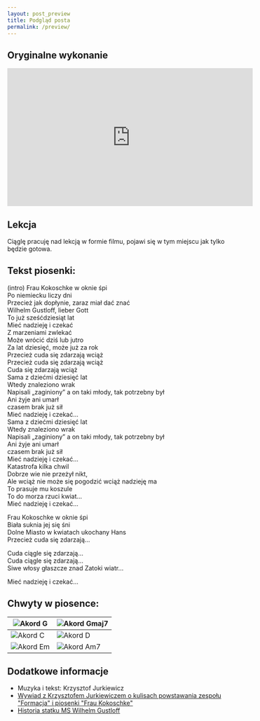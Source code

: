 ```yaml
---
layout: post_preview
title: Podgląd posta
permalink: /preview/
---
```


## Oryginalne wykonanie

<iframe width="560" height="315" src="https://www.youtube.com/embed/N1vusIC4wVU" frameborder="0" allow="accelerometer; autoplay; encrypted-media; gyroscope; picture-in-picture" allowfullscreen></iframe>

## Lekcja
Ciąglę pracuję nad lekcją w formie filmu, pojawi się w tym miejscu jak tylko będzie gotowa.

<div class="song-container show-chords">
<h2>Tekst piosenki:</h2>
<div class="song">
  <div class="zwrotka songpart">
            <span data-chord="G">(intro) </span><span data-chord="Gmaj7">Frau Kokoschke w oknie </span><span data-chord="G">śpi</span><br>
            <span data-chord="Gmaj7">Po niemiecku liczy </span><span data-chord="G">dni</span><br>
            Przecież <span data-chord="C">jak dopłynie</span>, <span data-chord="D">zaraz miał dać </span><span data-chord="G">znać</span><span data-chord="G/F#">     </span><br>
            Wilhelm <span data-chord="Em">Gustloff</span>, lieber <span data-chord="C">Gott</span><br>
            To już <span data-chord="D">sześćdziesiąt </span><span data-chord="G">lat</span>
</div>
  <div class="refren songpart">
            <span data-chord="Em">Mieć </span><span data-chord="D">nadzieję i </span><span data-chord="C">czekać</span><br>
            <span data-chord="Em">Z marze</span><span data-chord="D">niami </span><span data-chord="C">zwlekać</span><br>
            <span data-chord="Am7">Może wrócić dziś lub jutro</span><br>
            Za lat <span data-chord="D">dziesięć, może już za </span><span data-chord="G">rok</span><span data-chord="G/F#"> </span><br>
            Przecież <span data-chord="C">cuda się </span><span data-chord="D">zdarzają</span><span data-chord="Em"> wciąż</span><br>
            Przecież <span data-chord="C">cuda się </span><span data-chord="D">zdarzają</span><span data-chord="Em"> wciąż</span><br>
            Cuda <span data-chord="C">się </span><span data-chord="D">zdarzają</span><span data-chord="G"> wciąż</span>
  </div>
  <div class="zwrotka songpart">
            <span data-chord="Gmaj7">Sama z dziećmi dziesięć </span><span data-chord="G">lat</span><br>
            <span data-chord="Gmaj7">Wtedy znaleziono </span><span data-chord="G">wrak</span><br>
            Napi<span data-chord="C">sali</span> „zaginiony” a on <span data-chord="D">taki młody, tak potrzebny </span><span data-chord="G">był</span><span data-chord="G/F#"> </span><br>
            Ani <span data-chord="Em">żyje ani</span> <span data-chord="C">umarł</span><br>
            czasem <span data-chord="D">brak już </span><span data-chord="G">sił</span>
  </div>
  <div class="refren songpart short">
  Mieć nadzieję i czekać...
  </div>
  <div class="zwrotka songpart">
  <span data-chord="Gmaj7">Sama z dziećmi dziesięć </span><span data-chord="G">lat</span><br>
<span data-chord="Gmaj7">Wtedy znaleziono </span><span data-chord="G">wrak</span><br>
Napi<span data-chord="C">sali</span> „zaginiony” a on <span data-chord="D">taki młody, tak potrzebny </span><span data-chord="G">był</span><span data-chord="G/F#"> </span><br>
Ani <span data-chord="Em">żyje ani</span> <span data-chord="C">umarł</span><br>
czasem <span data-chord="D">brak już </span><span data-chord="G">sił</span>
  </div>

  <div class="refren songpart short">
  Mieć nadzieję i czekać...
  </div>
    <div class="zwrotka songpart">
<span data-chord="Gmaj7">Katastrofa kilka </span><span data-chord="G">chwil</span><br>
<span data-chord="Gmaj7">Dobrze wie nie przeżył </span><span data-chord="G">nikt,</span><br>
Ale <span data-chord="C">wciąż nie może się pogodzić </span><span data-chord="D">wciąż nadzieję</span><span data-chord="G"> ma</span><span data-chord="G/F#"> </span><br>
To <span data-chord="Em">prasuje mu </span><span data-chord="C">koszule</span><br>
To do <span data-chord="D">morza rzuci </span><span data-chord="G">kwiat…</span>
  </div>


  <div class="refren songpart short">
  Mieć nadzieję i czekać...
  </div>
    <div class="zwrotka songpart">

  
<span data-chord="Gmaj7">Frau Kokoschke w oknie </span><span data-chord="G">śpi</span><br>
<span data-chord="Gmaj7">Biała suknia jej się </span><span data-chord="G">śni</span><br>
Dolne <span data-chord="C">Miasto w kwiatach </span><span data-chord="D">ukochany </span><span data-chord="G">Hans</span><span data-chord="G/F#"> </span><br>
Przecież <span data-chord="Em">cuda się </span><span data-chord="C">zdarzają…</span><br>
 
<span data-chord="Em">Cuda </span><span data-chord="D">ciągle się </span><span data-chord="C">zdarzają…</span><br>
<span data-chord="Em">Cuda </span><span data-chord="D">ciągle się </span><span data-chord="C">zdarzają…</span><br>
Siwe <span data-chord="Am7">włosy głaszcze </span><span data-chord="D">znad Zatoki </span><span data-chord="G">wiatr…</span>
</div>
  <div class="refren songpart short">
  Mieć nadzieję i czekać...
  </div>
</div>
</div>

## Chwyty w piosence:

| ![Akord G](../chord_shapes/g.png "Akord G") | ![Akord Gmaj7](../chord_shapes/gmaj7.png "Akord Gmaj7") |
|--------|------|
| ![Akord C](../chord_shapes/c.png "Akord C") | ![Akord D](../chord_shapes/d.png "Akord D") | 
| ![Akord Em](../chord_shapes/em.png "Akord Em") | ![Akord Am7](../chord_shapes/am7.png "Akord Am7") |

## Dodatkowe informacje
- Muzyka i tekst: Krzysztof Jurkiewicz
- [Wywiad z Krzysztofem Jurkiewiczem o kulisach powstawania zespołu "Formacja" i piosenki "Frau Kokoschke"](http://www.szantymaniak.pl/artykuly/staramy-sie-grac-tak-zeby-ludzie-chcieli-sluchac---wywiad-z-krzysztofem-jurkiewiczem/)
- [Historia statku MS Wilhelm Gustloff](https://pl.wikipedia.org/wiki/MS_Wilhelm_Gustloff)